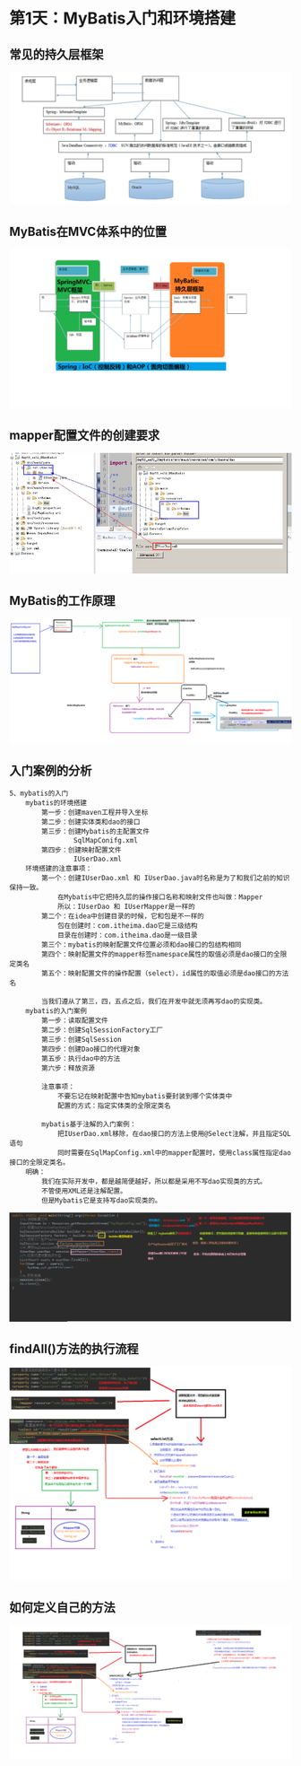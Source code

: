 # 第1天：MyBatis入门和环境搭建

## 常见的持久层框架
![02持久层总图](../ref/mybatis_day01/截图/02持久层总图.jpg)
## MyBatis在MVC体系中的位置
![MyBatis在MVC体系中的位置](../ref/mybatis_day01/截图/01三层架构.png)

## mapper配置文件的创建要求
![mapper配置文件的创建要求](../ref/mybatis_day01/截图/03mapper配置文件的创建要求.jpg)

## MyBatis的工作原理
![MyBatis的工作原理](../ref/mybatis_day01/截图/04mybatis的分析.png)

## 入门案例的分析
```text
5、mybatis的入门
	mybatis的环境搭建
		第一步：创建maven工程并导入坐标
		第二步：创建实体类和dao的接口
		第三步：创建Mybatis的主配置文件
				SqlMapConifg.xml
		第四步：创建映射配置文件
				IUserDao.xml
	环境搭建的注意事项：
		第一个：创建IUserDao.xml 和 IUserDao.java时名称是为了和我们之前的知识保持一致。
			在Mybatis中它把持久层的操作接口名称和映射文件也叫做：Mapper
			所以：IUserDao 和 IUserMapper是一样的
		第二个：在idea中创建目录的时候，它和包是不一样的
			包在创建时：com.itheima.dao它是三级结构
			目录在创建时：com.itheima.dao是一级目录
		第三个：mybatis的映射配置文件位置必须和dao接口的包结构相同
		第四个：映射配置文件的mapper标签namespace属性的取值必须是dao接口的全限定类名
		第五个：映射配置文件的操作配置（select），id属性的取值必须是dao接口的方法名

		当我们遵从了第三，四，五点之后，我们在开发中就无须再写dao的实现类。
	mybatis的入门案例
		第一步：读取配置文件
		第二步：创建SqlSessionFactory工厂
		第三步：创建SqlSession
		第四步：创建Dao接口的代理对象
		第五步：执行dao中的方法
		第六步：释放资源

		注意事项：
			不要忘记在映射配置中告知mybatis要封装到哪个实体类中
			配置的方式：指定实体类的全限定类名
		
		mybatis基于注解的入门案例：
			把IUserDao.xml移除，在dao接口的方法上使用@Select注解，并且指定SQL语句
			同时需要在SqlMapConfig.xml中的mapper配置时，使用class属性指定dao接口的全限定类名。
	明确：
		我们在实际开发中，都是越简便越好，所以都是采用不写dao实现类的方式。
		不管使用XML还是注解配置。
		但是Mybatis它是支持写dao实现类的。
```
![入门案例的分析](../ref/mybatis_day01/截图/入门案例的分析.png)

## findAll()方法的执行流程
![查询所有的分析](../ref/mybatis_day01/截图/查询所有的分析.png)

## 如何定义自己的方法
![自定义Mybatis分析](../ref/mybatis_day01/截图/自定义Mybatis分析.png)

